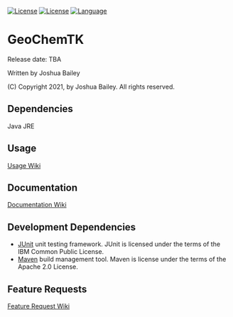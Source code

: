 [![License](https://img.shields.io/badge/license-LGPL%202.1-blue.svg)](http://www.gnu.org/licenses/lgpl-2.1.html)
[![License](https://img.shields.io/badge/license-EPL%202.0-blue.svg)](http://www.eclipse.org/legal/epl-2.0)
[![Language](http://img.shields.io/badge/language-java-brightgreen.svg)](https://www.java.com/)

# GeoChemTK

Release date: TBA</p>

Written by Joshua Bailey

(C) Copyright 2021, by Joshua Bailey. All rights reserved.


## Dependencies ##
  Java JRE

## Usage ##
[Usage Wiki](https://github.com/jbae-89/GeoChemTK/wiki/Using-the-program)

## Documentation

[Documentation Wiki](https://github.com/jbae-89/GeoChemTK/wiki)

## Development Dependencies

- [JUnit](http://www.junit.org) unit testing framework. JUnit is licensed under the terms of the IBM Common Public License.
- [Maven](https://maven.apache.org/) build management tool. Maven is license under the terms of the Apache 2.0 License.

## Feature Requests

[Feature Request Wiki](https://github.com/jbae-89/GeoChemTK/wiki/Feature-requests)
